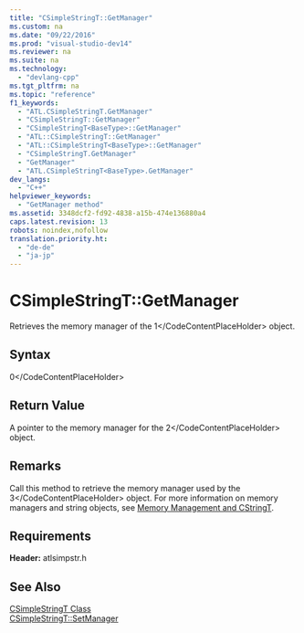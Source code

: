 ```yaml
---
title: "CSimpleStringT::GetManager"
ms.custom: na
ms.date: "09/22/2016"
ms.prod: "visual-studio-dev14"
ms.reviewer: na
ms.suite: na
ms.technology: 
  - "devlang-cpp"
ms.tgt_pltfrm: na
ms.topic: "reference"
f1_keywords: 
  - "ATL.CSimpleStringT.GetManager"
  - "CSimpleStringT::GetManager"
  - "CSimpleStringT<BaseType>::GetManager"
  - "ATL::CSimpleStringT::GetManager"
  - "ATL::CSimpleStringT<BaseType>::GetManager"
  - "CSimpleStringT.GetManager"
  - "GetManager"
  - "ATL.CSimpleStringT<BaseType>.GetManager"
dev_langs: 
  - "C++"
helpviewer_keywords: 
  - "GetManager method"
ms.assetid: 3348dcf2-fd92-4838-a15b-474e136880a4
caps.latest.revision: 13
robots: noindex,nofollow
translation.priority.ht: 
  - "de-de"
  - "ja-jp"
---
```

# CSimpleStringT::GetManager
Retrieves the memory manager of the <CodeContentPlaceHolder>1\</CodeContentPlaceHolder> object.  
  
## Syntax  
  
<CodeContentPlaceHolder>0\</CodeContentPlaceHolder>  
## Return Value  
 A pointer to the memory manager for the <CodeContentPlaceHolder>2\</CodeContentPlaceHolder> object.  
  
## Remarks  
 Call this method to retrieve the memory manager used by the <CodeContentPlaceHolder>3\</CodeContentPlaceHolder> object. For more information on memory managers and string objects, see [Memory Management and CStringT](../vs140/memory-management-with-cstringt.md).  
  
## Requirements  
 **Header:** atlsimpstr.h  
  
## See Also  
 [CSimpleStringT Class](../vs140/csimplestringt-class.md)   
 [CSimpleStringT::SetManager](../vs140/csimplestringt--setmanager.md)